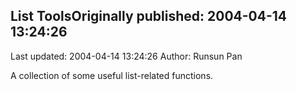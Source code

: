 ## List ToolsOriginally published: 2004-04-14 13:24:26 
Last updated: 2004-04-14 13:24:26 
Author: Runsun Pan 
 
A collection of some useful list-related functions.